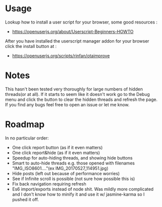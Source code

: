 # Usage
Lookup how to install a user script for your browser, some good resources :
* https://openuserjs.org/about/Userscript-Beginners-HOWTO

After you have installed the userscript manager addon for your browser click the install button at :
* https://openuserjs.org/scripts/rinfan/otaimprove


# Notes
This hasn't been tested very thoroughly for large numbers of hidden threads(or at all).  If it starts to seem like it doesn't work go to the Debug menu and click the button to clear the hidden threads and refresh the page.  If you find any bugs feel free to open an issue or let me know.


# Roadmap
In no particular order:
* One click report button (as if it even matters)
* One click report&hide (as if it even matters)
* Speedup for auto-hiding threads, and showing hide buttons
* Smart to auto-hide threads e.g. those opened with filenames "IMG_ISO8601...."(ex IMG_20170527_114951.jpg)
* Hide posts (left out because of performance worries)
* See if Infinite scroll is possible (not sure how possible this is)
* Fix back navigation requiring refresh
* Es6 import/exports instead of node shit. Was mildly more complicated and I don't know how to minify it and use it w/ jasmine-karma so I pushed it off.
